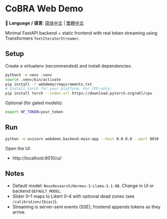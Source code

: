 # CoBRA Web Demo

**📖 Language / 语言**: [简体中文](README_zh-CN.md) | [繁體中文](README_zh-TW.md)

Minimal FastAPI backend + static frontend with real token streaming using Transformers `TextIteratorStreamer`.

## Setup

Create a virtualenv (recommended) and install dependencies:

```bash
python3 -m venv .venv
source .venv/bin/activate
pip install -r webdemo/requirements.txt
# Install torch for your platform. For CPU-only:
pip install torch --index-url https://download.pytorch.org/whl/cpu
```

Optional (for gated models):

```bash
export HF_TOKEN=your_token
```

## Run

```bash
python -m uvicorn webdemo.backend.main:app --host 0.0.0.0 --port 8010 --reload
```

Open the UI:

- http://localhost:8010/ui/

## Notes
- Default model: `NousResearch/Hermes-3-Llama-3.1-8B`. Change in UI or backend `DEFAULT_MODEL`.
- Slider 0–1 maps to Likert 0–4 with optional dead zones (see `/calibration/{bias}`).
- Streaming is server-sent events (SSE); frontend appends tokens as they arrive.
